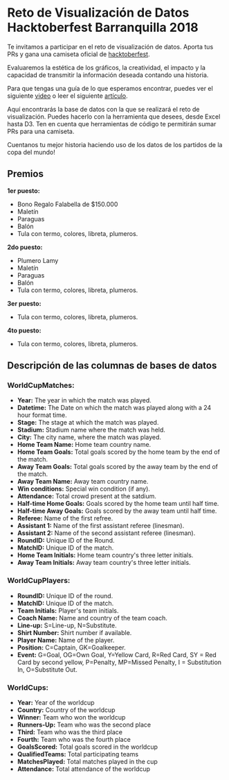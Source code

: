 # Reto de Visualización de Datos Hacktoberfest Barranquilla 2018
Te invitamos a participar en el reto de visualización de datos. Aporta tus PRs y gana una camiseta oficial de [hacktoberfest](https://hacktoberfest.digitalocean.com/).

Evaluaremos la estética de los gráficos, la creatividad, el impacto y la capacidad de transmitir la información deseada contando una historia.

Para que tengas una guía de lo que esperamos encontrar, puedes ver el siguiente [video](https://youtu.be/8EMW7io4rSI) o leer el siguiente [artículo](https://vizard.co/storytelling-with-data/).

Aquí encontrarás la base de datos con la que se realizará el reto de visualización. Puedes hacerlo con la herramienta que desees, desde Excel hasta D3. Ten en cuenta que herramientas de código te permitirán sumar PRs para una camiseta.

Cuentanos tu mejor historia haciendo uso de los datos de los partidos de la copa del mundo!

## Premios
**1er puesto:**
* Bono Regalo Falabella de $150.000
* Maletín
* Paraguas
* Balón
* Tula con termo, colores, libreta, plumeros.

**2do puesto:**
* Plumero Lamy
* Maletín
* Paraguas
* Balón
* Tula con termo, colores, libreta, plumeros.

**3er puesto:**
* Tula con termo, colores, libreta, plumeros.

**4to puesto:**
* Tula con termo, colores, libreta, plumeros.

## Descripción de las columnas de bases de datos
### WorldCupMatches:
* **Year:** The year in which the match was played.
* **Datetime:** The Date on which the match was played along with a 24 hour format time.
* **Stage:** The stage at which the match was played.
* **Stadium:** Stadium name where the match was held.
* **City:** The city name, where the match was played.
* **Home Team Name:** Home team country name.
* **Home Team Goals:** Total goals scored by the home team by the end of the match.
* **Away Team Goals:** Total goals scored by the away team by the end of the match.
* **Away Team Name:** Away team country name.
* **Win conditions:** Special win condition (if any).
* **Attendance:** Total crowd present at the satdium.
* **Half-time Home Goals:** Goals scored by the home team until half time.
* **Half-time Away Goals:** Goals scored by the away team until half time.
* **Referee:** Name of the first refree.
* **Assistant 1:** Name of the first assistant referee (linesman).
* **Assistant 2:** Name of the second assistant referee (linesman).
* **RoundID:** Unique ID of the Round.
* **MatchID:** Unique ID of the match.
* **Home Team Initials:** Home team country's three letter initials.
* **Away Team Initials:** Away team country's three letter initials.

### WorldCupPlayers:
* **RoundID:** Unique ID of the round.
* **MatchID:** Unique ID of the match.
* **Team Initials:** Player's team initials.
* **Coach Name:**	Name and country of the team coach.
* **Line-up:** S=Line-up, N=Substitute.
* **Shirt Number:** Shirt number if available.
* **Player Name:** Name of the player.
* **Position:** C=Captain, GK=Goalkeeper.
* **Event:** G=Goal, OG=Own Goal, Y=Yellow Card, R=Red Card, SY = Red Card by second yellow, P=Penalty, MP=Missed Penalty, I = Substitution In, O=Substitute Out.

### WorldCups: 
* **Year:** Year of the worldcup
* **Country:** Country of the worldcup
* **Winner:** Team who won the worldcup
* **Runners-Up:** Team who was the second place
* **Third:** Team who was the third place
* **Fourth:** Team who was the fourth place
* **GoalsScored:** Total goals scored in the worldcup
* **QualifiedTeams:** Total participating teams
* **MatchesPlayed:** Total matches played in the cup
* **Attendance:** Total attendance of the worldcup
